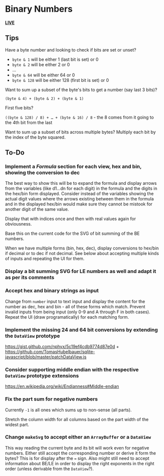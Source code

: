 # Binary Numbers

[**LIVE**](https://tomashubelbauer.github.io/binary-numbers)

## Tips

Have a byte number and looking to check if bits are set or unset?

- `byte & 1` will be either 1 (last bit is set) or 0
- `byte & 2` will be either 2 or 0
- …
- `byte & 64` will be either 64 or 0
- `byte & 128` will be either 128 (first bit is set) or 0

Want to sum up a subset of the byte's bits to get a number (say last 3 bits)?

`(byte & 4) + (byte & 2) + (byte & 1)`

First five bits?

`((byte & 128) / 8) + … + (byte & 16) / 8` - the 8 comes from it going to the 4th bit from the last

Want to sum up a subset of bits across multiple bytes? Multiply each bit by the index of the byte squared.

## To-Do

### Implement a *Formula* section for each view, hex and bin, showing the conversion to dec

The best way to show this will be to expand the formula and display arrows from the variables
(like d1...dn for each digit) in the formula and the digits in the hex/bin form displayed.
Consider instead of the variables showing the actual digit values where the arrows existing
between them in the formula and in the displayed hex/bin would make sure they cannot be mistook
for another digit of the same value.

Display that with indices once and then with real values again for obviousness.

Base this on the current code for the SVG of bit summing of the BE numbers.

When we have multiple forms (bin, hex, dec), display conversions to hex/bin if decimal or
to dec if not decimal. See below about accepting multiple kinds of inputs and repeating the
UI for them.

### Display a bit summing SVG for LE numbers as well and adapt it as per its comments

### Accept hex and binary strings as input

Change from `number` input to text input and display the content for the number as dec, hex
and bin - all of these forms which match. Prevent invalid inputs from being input (only 0-9
and A through F in both cases). Repeat the UI (draw programatically) for each matching form.

### Implement the missing 24 and 64 bit conversions by extending the `DataView` prototype

https://gist.github.com/nphyx/5c19ef4cdb9774d87e0d +
https://github.com/TomasHubelbauer/sqlite-javascript/blob/master/patchDataView.js

### Consider supporting middle endian with the respective `DataView` prototype extensions

https://en.wikipedia.org/wiki/Endianness#Middle-endian

### Fix the part sum for negative numbers

Currently `-1` is all ones which sums up to non-sense (all parts).

Stretch the column width for all columns based on the part width of the widest
part.

### Change `makeSvg` to accept either an `ArrayBuffer` or a `DataView`

This way reading the current byte and its bit will work even for negative numbers.
Either still accept the corresponding number or derive it form the bytes? This is for
display after the `=` sign. Also might still need to accept information about BE/LE
in order to display the right exponents in the right order (unless derivable from the
`DataView`?).

